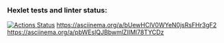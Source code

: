### Hexlet tests and linter status:
[![Actions Status](https://github.com/VitalyMenkeev/js-starter-project-44/actions/workflows/hexlet-check.yml/badge.svg)](https://github.com/VitalyMenkeev/js-starter-project-44/actions)
https://asciinema.org/a/bUewHClV0WYeN0jsRsFHr3gF2
https://asciinema.org/a/pbWEslQJBbwmlZIIMl78TYCDz
